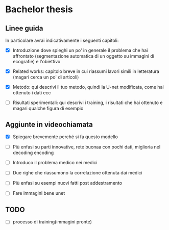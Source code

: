 # Bachelor thesis


## Linee guida
In particolare avrai indicativamente i seguenti capitoli:
- [x] Introduzione dove spieghi un po' in generale il problema che hai affrontato (segmentazione automatica di un oggetto su immagini di ecografie) e l'obiettivo
- [x] Related works: capitolo breve in cui riassumi lavori simili in letteratura (magari cerca un po' di articoli)
- [x] Metodo: qui descrivi il tuo metodo, quindi la U-net modificata, come hai ottenuto i dati ecc
- [ ] Risultati sperimentali: qui descrivi i training, i risultati che hai ottenuto e magari qualche figura di esempio



## Aggiunte in videochiamata
- [x] Spiegare brevemente perché si fa questo modello 
- [ ] Più enfasi su parti innovative, rete buonaa con pochi dati, miglioria nel decoding encoding 
- [ ] Introduco il problema medico nei medici 
- [ ] Due righe che riassumono la correlazione ottenuta dai medici 
- [ ] Più enfasi su esempi nuovi fatti post addestramento 
- [ ] Fare immagini bene unet


## TODO
- [ ] processo di training(immagini pronte)
